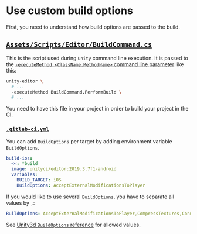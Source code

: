 # Use custom build options

First, you need to understand how build options are passed to the build.

## [`Assets/Scripts/Editor/BuildCommand.cs`](https://gitlab.com/gableroux/unity3d-gitlab-ci-example/-/blob/master/Assets/Scripts/Editor/BuildCommand.cs)

This is the script used during `Unity` command line execution. It is passed to the [`-executeMethod <ClassName.MethodName>` command line parameter](https://docs.unity3d.com/Manual/CommandLineArguments.html) like this:

```bash
unity-editor \
  # ...
  -executeMethod BuildCommand.PerformBuild \
  # ...
```

You need to have this file in your project in order to build your project in the CI.

### [`.gitlab-ci.yml`](https://gitlab.com/gableroux/unity3d-gitlab-ci-example/-/blob/master/.gitlab-ci.yml)

You can add `BuildOptions` per target by adding environment variable `BuildOptions`.

```yaml
build-ios:
  <<: *build
  image: unityci/editor:2019.3.7f1-android
  variables:
    BUILD_TARGET: iOS
	BuildOptions: AcceptExternalModificationsToPlayer
```

If you would like to use several `BuildOptions`, you have to separate all values by `,`:

```yaml
BuildOptions: AcceptExternalModificationsToPlayer,CompressTextures,ConnectToHost
```

See [Unity3d `BuildOptions` reference](https://docs.unity3d.com/ScriptReference/BuildOptions.html) for allowed values.
